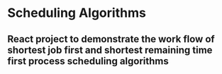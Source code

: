 ﻿# Scheduling Algorithms
## React project to demonstrate the work flow of shortest job first and shortest remaining time first process scheduling algorithms
